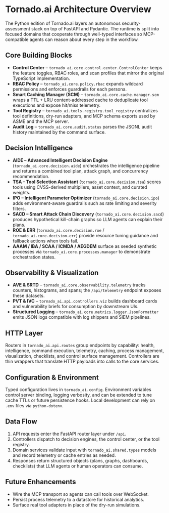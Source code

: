 # Tornado.ai Architecture Overview

The Python edition of Tornado.ai layers an autonomous security-assessment stack
on top of FastAPI and Pydantic. The runtime is split into focused domains that
cooperate through well-typed interfaces so MCP-compatible agents can reason
about every step in the workflow.

## Core Building Blocks

- **Control Center** – `tornado_ai.core.control.center.ControlCenter` keeps the
  feature toggles, RBAC roles, and scan profiles that mirror the original TypeScript
  implementation.
- **RBAC Policy** – `tornado_ai.core.policy.rbac` expands wildcard permissions
  and enforces guardrails for each persona.
- **Smart Caching Manager (SCM)** – `tornado_ai.core.cache.manager.scm` wraps a
  TTL + LRU content-addressed cache to deduplicate tool executions and expose
  hit/miss telemetry.
- **Tool Registry** – `tornado_ai.tools.registry.tool_registry` centralizes tool
  definitions, dry-run adapters, and MCP schema exports used by ASME and the MCP
  server.
- **Audit Log** – `tornado_ai.core.audit.status` parses the JSONL audit history
  maintained by the command surface.

## Decision Intelligence

- **AIDE – Advanced Intelligent Decision Engine** (`tornado_ai.core.decision.aide`)
  orchestrates the intelligence pipeline and returns a combined tool plan,
  attack graph, and concurrency recommendation.
- **TSA – Tool Selection Assistant** (`tornado_ai.core.decision.tsa`) scores
  tools using CVSS-derived multipliers, asset context, and curated weights.
- **IPO – Intelligent Parameter Optimizer** (`tornado_ai.core.decision.ipo`)
  adds environment-aware guardrails such as rate limiting and severity filters.
- **SACD – Smart Attack Chain Discovery** (`tornado_ai.core.decision.sacd`)
  produces hypothetical kill-chain graphs so LLM agents can explain their plans.
- **ROE & ERR** (`tornado_ai.core.decision.roe` / `tornado_ai.core.decision.err`)
  provide resource tuning guidance and fallback actions when tools fail.
- **AAAM / IBA / SCAA / ICMDA / AEGDEM** surface as seeded synthetic processes
  via `tornado_ai.core.processes.manager` to demonstrate orchestration states.

## Observability & Visualization

- **AVE & SRTD** – `tornado_ai.core.observability.telemetry` tracks counters,
  histograms, and spans; the `/api/telemetry` endpoint exposes these datasets.
- **PVT & IVC** – `tornado_ai.api.controllers.viz` builds dashboard cards and
  vulnerability briefs for consumption by downstream UIs.
- **Structured Logging** – `tornado_ai.core.metrics.logger.JsonFormatter` emits
  JSON logs compatible with log shippers and SIEM pipelines.

## HTTP Layer

Routers in `tornado_ai.api.routes` group endpoints by capability: health,
intelligence, command execution, telemetry, caching, process management,
visualization, checklists, and control surface management. Controllers are thin
wrappers that translate HTTP payloads into calls to the core services.

## Configuration & Environment

Typed configuration lives in `tornado_ai.config`. Environment variables control
server binding, logging verbosity, and can be extended to tune cache TTLs or
future persistence hooks. Local development can rely on `.env` files via
`python-dotenv`.

## Data Flow

1. API requests enter the FastAPI router layer under `/api`.
2. Controllers dispatch to decision engines, the control center, or the tool
   registry.
3. Domain services validate input with `tornado_ai.shared.types` models and
   record telemetry or cache entries as needed.
4. Responses return structured objects (plans, graphs, dashboards, checklists)
   that LLM agents or human operators can consume.

## Future Enhancements

- Wire the MCP transport so agents can call tools over WebSocket.
- Persist process telemetry to a datastore for historical analytics.
- Surface real tool adapters in place of the dry-run simulations.
